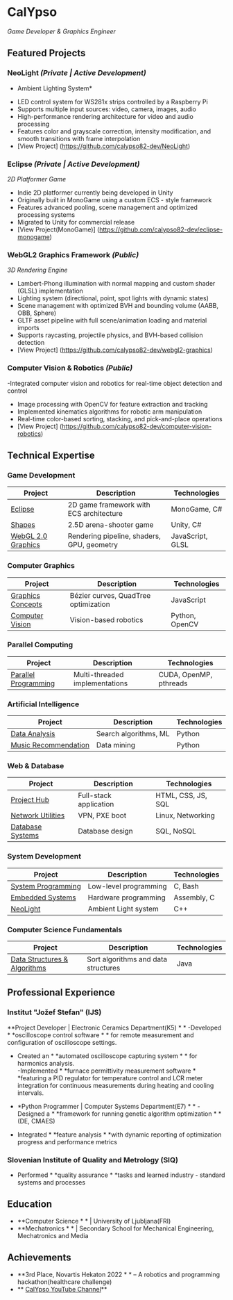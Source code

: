 # CalYpso

*Game Developer & Graphics Engineer*

## Featured Projects

### NeoLight *(Private | Active Development)*
* Ambient Lighting System*
- LED control system for WS281x strips controlled by a Raspberry Pi
- Supports multiple input sources: video, camera, images, audio
- High-performance rendering architecture for video and audio processing
- Features color and grayscale correction, intensity modification, and smooth transitions with frame interpolation
- [View Project] (https://github.com/calypso82-dev/NeoLight)

### Eclipse *(Private | Active Development)*
*2D Platformer Game*
- Indie 2D platformer currently being developed in Unity
- Originally built in MonoGame using a custom ECS - style framework
- Features advanced pooling, scene management and optimized processing systems
- Migrated to Unity for commercial release
- [View Project(MonoGame)] (https://github.com/calypso82-dev/eclipse-monogame)


### WebGL2 Graphics Framework *(Public)*
*3D Rendering Engine*
- Lambert-Phong illumination with normal mapping and custom shader (GLSL) implementation
- Lighting system (directional, point, spot lights with dynamic states)
- Scene management with optimized BVH and bounding volume (AABB, OBB, Sphere)
- GLTF asset pipeline with full scene/animation loading and material imports
- Supports raycasting, projectile physics, and BVH-based collision detection
- [View Project] (https://github.com/calypso82-dev/webgl2-graphics)

### Computer Vision & Robotics *(Public)*
-Integrated computer vision and robotics for real-time object detection and control
- Image processing with OpenCV for feature extraction and tracking
- Implemented kinematics algorithms for robotic arm manipulation
- Real-time color-based sorting, stacking, and pick-and-place operations
- [View Project] (https://github.com/calypso82-dev/computer-vision-robotics)

## Technical Expertise

### Game Development
| Project | Description | Technologies |
| ---------| -------------| --------------|
| [Eclipse](https://github.com/calypso82-dev/eclipse-monogame) | 2D game framework with ECS architecture | MonoGame, C# |
| [Shapes](https://github.com/calypso82-dev/shapes-unity) | 2.5D arena-shooter game | Unity, C# |
| [WebGL 2.0 Graphics](https://github.com/calypso82-dev/webgl2-graphics) | Rendering pipeline, shaders, GPU, geometry | JavaScript, GLSL |

### Computer Graphics
| Project | Description | Technologies |
| ---------| -------------| --------------|
| [Graphics Concepts](https://github.com/calypso82-dev/computer-graphics) | Bézier curves, QuadTree optimization | JavaScript |
| [Computer Vision](https://github.com/calypso82-dev/computer-vision-robotics) | Vision-based robotics | Python, OpenCV |

### Parallel Computing
| Project | Description | Technologies |
| ---------| -------------| --------------|
| [Parallel Programming](https://github.com/calypso82-dev/parallel-computing) | Multi-threaded implementations | CUDA, OpenMP, pthreads |

### Artificial Intelligence
| Project | Description | Technologies |
| ---------| -------------| --------------|
| [Data Analysis](https://github.com/calypso82-dev/data-analysis) | Search algorithms, ML | Python |
| [Music Recommendation](https://github.com/calypso82-dev/music-recommendation) | Data mining | Python |

### Web & Database
| Project | Description | Technologies |
| ---------| -------------| --------------|
| [Project Hub](https://github.com/calypso82-dev/project-hub) | Full-stack application | HTML, CSS, JS, SQL |
| [Network Utilities](https://github.com/calypso82-dev/network) | VPN, PXE boot | Linux, Networking |
| [Database Systems](https://github.com/calypso82-dev/data-bases) | Database design | SQL, NoSQL |

### System Development
| Project | Description | Technologies |
| ---------| -------------| --------------|
| [System Programming](https://github.com/calypso82-dev/system-dev) | Low-level programming | C, Bash |
| [Embedded Systems](https://github.com/calypso82-dev/embedded-systems-assembly) | Hardware programming | Assembly, C |
| [NeoLight](https://github.com/calypso82-dev/NeoLight) | Ambient Light system | C++ |

### Computer Science Fundamentals
| Project | Description | Technologies |
| ---------| -------------| --------------|
| [Data Structures & Algorithms](https://github.com/calypso82-dev/data-structures-algorithms) | Sort algorithms and data structures | Java |

## Professional Experience

### **Institut "Jožef Stefan" (IJS)**  
**Project Developer | Electronic Ceramics Department(K5) * *
-Developed * *oscilloscope control software * * for remote measurement and configuration of oscilloscope settings.
- Created an * *automated oscilloscope capturing system * * for harmonics analysis.  
-Implemented * *furnace permittivity measurement software * *featuring a PID regulator for temperature control and LCR meter integration for continuous measurements during heating and cooling intervals.

* *Python Programmer | Computer Systems Department(E7) * *
-Designed a * *framework for running genetic algorithm optimization * *(DE, CMAES)
- Integrated * *feature analysis * *with dynamic reporting of optimization progress and performance metrics

### Slovenian Institute of Quality and Metrology (SIQ)
- Performed * *quality assurance * *tasks and learned industry - standard systems and processes

## Education
- **Computer Science * * | University of Ljubljana(FRI)
- **Mechatronics * * | Secondary School for Mechanical Engineering, Mechatronics and Media

## Achievements
- **3rd Place, Novartis Hekaton 2022 * * – A robotics and programming hackathon(healthcare challenge)
- ** [CalYpso YouTube Channel](https://www.youtube.com/@calypso82-dev1)**
